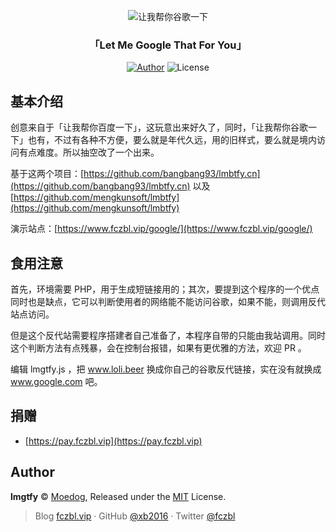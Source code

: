 <p align="center">
<img src="https://img.fczbl.vip/images/2019/06/25/lmgtfy.png" alt="让我帮你谷歌一下">
</p>

<h3 align="center"> 「Let Me Google That For You」</h3>

<p align="center">
<a href="https://www.fczbl.vip"><img alt="Author" src="https://img.shields.io/badge/Author-Moedog-blue.svg?style=flat-square"></a>
<img alt="License" src="https://img.shields.io/github/license/xb2016/lmgtfy.svg?style=flat-square"/>
</p>

## 基本介绍

创意来自于「让我帮你百度一下」，这玩意出来好久了，同时，「让我帮你谷歌一下」也有，不过有各种不方便，要么就是年代久远，用的旧样式，要么就是境内访问有点难度。所以抽空改了一个出来。

基于这两个项目：[https://github.com/bangbang93/lmbtfy.cn](https://github.com/bangbang93/lmbtfy.cn) 以及 [https://github.com/mengkunsoft/lmbtfy](https://github.com/mengkunsoft/lmbtfy)

演示站点：[https://www.fczbl.vip/google/](https://www.fczbl.vip/google/)

## 食用注意

首先，环境需要 PHP，用于生成短链接用的；其次，要提到这个程序的一个优点同时也是缺点，它可以判断使用者的网络能不能访问谷歌，如果不能，则调用反代站点访问。

但是这个反代站需要程序搭建者自己准备了，本程序自带的只能由我站调用。同时这个判断方法有点残暴，会在控制台报错，如果有更优雅的方法，欢迎 PR 。

编辑 lmgtfy.js ，把 www.loli.beer 换成你自己的谷歌反代链接，实在没有就换成 www.google.com 吧。

## 捐赠

- [https://pay.fczbl.vip](https://pay.fczbl.vip)

## Author

**lmgtfy** © [Moedog](https://github.com/xb2016), Released under the [MIT](./LICENSE) License.<br>

> Blog [fczbl.vip](https://www.fczbl.vip) · GitHub [@xb2016](https://github.com/xb2016) · Twitter [@fczbl](https://twitter.com/fczbl)